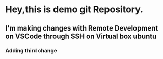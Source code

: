 # Hey,this is demo git Repository.

## I'm making changes with Remote Development on VSCode through SSH on Virtual box ubuntu

### Adding third change
